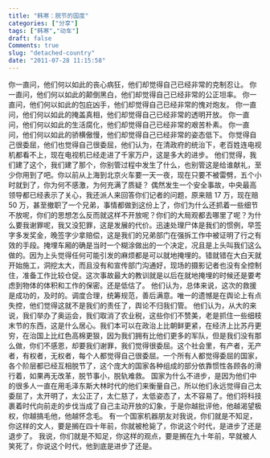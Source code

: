 ```yaml
---
title: "韩寒：脱节的国度"
categories: ["分享"]
tags: ["韩寒","动车"]
draft: false
Comments: true
slug: "detached-country"
date: "2011-07-28 11:15:58"
---
```


你一直问，他们何以如此的丧心病狂，他们却觉得自己已经非常的克制忍让。 
你一直问，他们何以如此的颠倒黑白，他们却觉得自己已经非常的公正坦率。 
你一直问，他们何以如此的包庇凶手，他们却觉得自己已经非常的愧对炮友。 
你一直问，他们何以如此的掩盖真相，他们却觉得自己已经非常的透明开放。 
你一直问，他们何以如此的生活腐化，他们却觉得自己已经非常的艰苦朴素。 
你一直问，他们何以如此的骄横傲慢，他们却觉得自己已经非常的姿态低下。 
你觉得自己很委屈，他们也觉得自己很委屈，他们认为，在清政府的统治下，老百姓连电视机都看不上，现在电视机已经走进了千家万户，这是多大的进步。 
他们觉得，我们建了这个，我们建了那个，你别管过程中发生了什么，也别管这是给谁献礼，至少你用到了吧。你以前从上海到北京火车要一天一夜，现在只要不被雷劈，五个小时就到了，你为何不感激，为何充满了质疑？ 
偶然发生一个安全事故，中央最高领导都已经表示了关心，我还派人来回答你们记者的问题，原来赔 17 万，现在赔 50 万，甚至撤职了一个兄弟，事情都做到这份上了，你们为什么还抓着一些细节不放呢，你们的思想怎么反而就这样不开放呢？你们的大局观都去哪里了呢？为什么要我谢罪呢，我又没犯罪，这是发展的代价。迅速处理尸体是我们的惯例，早签字多发奖金，晚签字少拿赔偿，这是我们的兄弟部门在强拆工作中被证明了行之有效的手段。掩埋车厢的确是当时一个糊涂做出的一个决定，况且是上头叫我们这么做的。因为上头觉得任何可能引发的麻烦都是可以就地掩埋的。错就错在大白天就开始施工，洞挖太大，而且没有和宣传部门沟通好，现场的摄影记者也没有全控制住，准备工作比较仓促。这次事故最大的教训就是以后在就地掩埋的时候还是要考虑到物体的体积和工作的保密。还是低估了。 
他们认为，总体来说，这次的救援是成功的，及时的。调度合理，统筹规范，善后满意。唯一的遗憾是在舆论上有点失控，他们觉得这就不是我们的责任了，舆论不归我们管。 
他们认为，从大的来说，我们举办了奥运会，我们取消了农业税，这些你们不赞美，老是抓住一些细枝末节的东西，这是什么居心。我们本可以在政治上比朝鲜更紧，在经济上比苏丹更穷，在治国上比红色高棉更狠，因为我们拥有比他们更多的军队，但是我们没有那么做，你们不感恩，却要我们谢罪，我们觉得很委屈。这个社会里，有产者，无产者，有权者，无权者，每个人都觉得自己很委屈。一个所有人都觉得委屈的国家，各个阶层都已经互相脱节了，这个庞大的国家各种组成的部分依靠惯性各顾各的滑行着，如果再无改革，脱节事小，脱轨难救。 
国家为什么不进步，是因为他们中的很多人一直在用毛泽东斯大林时代的他们来衡量自己，所以他们永远觉得自己太委屈了，太开明了，太公正了，太仁慈了，太低姿态了，太不容易了。他们将科技裹着时代向前走的步伐当成了自己主动开放的幻象，于是你越批评他，他越渴望极权，你越搞毛他，他越怀念毛。 
有一个国家机器朋友对我说，你们就是不知足，你这样的文人，要是搁在四十年前，你就被枪毙了，你说这个时代，是进步了还是退步了。 
我说，你们就是不知足，你这样的观点，要是搁在九十年前，早就被人笑死了，你说这个时代，他到底是进步了还是。

